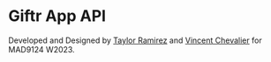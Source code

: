# Giftr App API

Developed and Designed by [Taylor Ramirez](rami0101@algonquinlive.com) and [Vincent Chevalier](chev0100@algonquinlive.com) for MAD9124 W2023.
